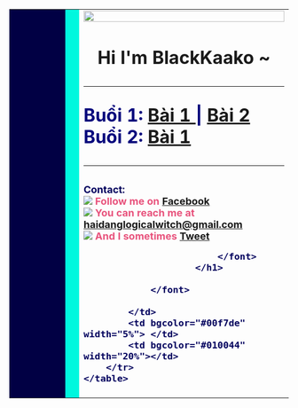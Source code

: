 <html lang="en">
<head>
    <meta charset="UTF-8">
    <meta http-equiv="X-UA-Compatible" content="IE=edge">
    <meta name="viewport" content="width=device-width, initial-scale=1.0">
    <title>Document</title>
</head>
<body>
    <table width="100%">
        <tr> 
            <td bgcolor="#010044" width="20%"></td>
            <td bgcolor="#00f7de" width="5%"> </td>
            <td>
                <font>
                        <img src="https://raw.githubusercontent.com/BlackKaako/HTMLJ2Team/main/buoi3/bai1/collect_star.gif" width="100%">
                        <br>
                        <h1 color="#01037c">
                            <div align="center">
                            <b>
                               Hi I'm BlackKaako ~
                               <hr color="00f7de">
                            </b>
                            </div>
                            <font size="+3" color="#01037c">
                                Buổi 1: 
                               <a href="https://blackkaako.github.io/HTMLJ2Team/buoi1/bai1/bai1" alt="Den buoi 1 bai 1" target="_blank"> Bài 1 </a>
                               |
                               <a href="https://blackkaako.github.io/HTMLJ2Team/buoi1/bai2/bai2" alt="Den buoi 1 bai 2" target="_blank"> Bài 2 </a>
                               <br>
                               Buổi 2:
                               <a href="https://blackkaako.github.io/HTMLJ2Team/buoi2/bai1/bai1" alt="Den buoi 2 bai 1" target="_blank"> Bài 1 </a>
                            </font>
                            <hr color="00f7de">
                            <font size="+1" color="#01005d">
                                Contact:
                                <br>
                                <font color="#E8527C">
                                    <img src="https://raw.githubusercontent.com/BlackKaako/HTMLJ2Team/main/buoi3/bai1/fb.png">
                                    Follow me on <a href="https://www.facebook.com/tuilaDang.uwu/">Facebook</a>
                                    <br>
                                    <img src="https://raw.githubusercontent.com/BlackKaako/HTMLJ2Team/main/buoi3/bai1/mail.png">
                                    You can reach me at <a href="mailto:haidanglogicalwitch@gmail.com">haidanglogicalwitch@gmail.com</a>
                                    <br>
                                    <img src="https://raw.githubusercontent.com/BlackKaako/HTMLJ2Team/main/buoi3/bai1/tweet.png">
                                    And I sometimes <a href="https://twitter.com/HiImDang_uwu">Tweet</a>
                                </font>


                            </font>
                        </h1>
                        
                </font>

            </td>
            <td bgcolor="#00f7de" width="5%"> </td>
            <td bgcolor="#010044" width="20%"></td>
        </tr>
    </table>
</body>
</html>
